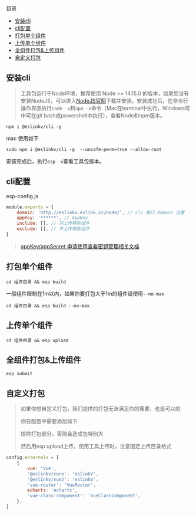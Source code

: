 <!-- START doctoc generated TOC please keep comment here to allow auto update -->
<!-- DON'T EDIT THIS SECTION, INSTEAD RE-RUN doctoc TO UPDATE -->
<div class="help-menu pos-f">目录</div>

- [安装cli](#%E5%AE%89%E8%A3%85cli)
- [cli配置](#cli%E9%85%8D%E7%BD%AE)
- [打包单个组件](#%E6%89%93%E5%8C%85%E5%8D%95%E4%B8%AA%E7%BB%84%E4%BB%B6)
- [上传单个组件](#%E4%B8%8A%E4%BC%A0%E5%8D%95%E4%B8%AA%E7%BB%84%E4%BB%B6)
- [全组件打包&上传组件](#%E5%85%A8%E7%BB%84%E4%BB%B6%E6%89%93%E5%8C%85%E4%B8%8A%E4%BC%A0%E7%BB%84%E4%BB%B6)
- [自定义打包](#%E8%87%AA%E5%AE%9A%E4%B9%89%E6%89%93%E5%8C%85)

<!-- END doctoc generated TOC please keep comment here to allow auto update -->

## 安装cli

> 工具包运行于Node环境，推荐使用 Node >= 14.15.0 的版本，如果您没有安装NodeJS，可以进入[NodeJS官网](https://nodejs.org/)下载并安装。安装成功后，在命令行操作界面执行`node -v`和`npm -v`命令（Mac在terminal中执行，Windows可中可在git bash或powershell中执行），查看Node和npm版本。
```
npm i @eslinkv/cli -g
```
mac 使用如下
```
sudo npm i @eslinkv/cli -g  --unsafe-perm=true --allow-root
```
安装完成后，执行`esp -v`查看工具包版本。

## cli配置
esp-config.js
```javascript
module.exports = {
    domain: 'http://eslinkv.eslink.cc/node/', // cli 接口 domain 设置
    appKey: '******', // AppKey
    include: [], // 只上传哪些组件
    exclude: [], // 不上传哪些组件
}
```

> [appKey/appSecret 申请使用查看密钥管理相关文档](/help/HowToSecretKey)

## 打包单个组件
```
cd 组件目录 && esp build
```
一般组件限制在1m以内，如果你要打包大于1m的组件请使用`--no-max`
```
cd 组件目录 && esp build --no-max
```
## 上传单个组件
```
cd 组件目录 && esp upload
```

## 全组件打包&上传组件
```
esp submit
```
## 自定义打包
> 如果你想自定义打包，我们提供的打包无法满足你的需要，也是可以的
>
> 你在配置中需要添加如下
>
> 排除打包部分，否则会造成包特别大
>
> 然后用esp upload上传，使用工具上传时，注意固定上传目录格式

```javascript
config.externals = [
	{
		vue: 'Vue',
		'@eslinkv/core': 'eslinkV',
		'@eslinkv/vue2': 'eslinkV',
		'vue-router': 'VueRouter',
		echarts: 'echarts',
		'vue-class-component': 'VueClassComponent',
	},
]
```
